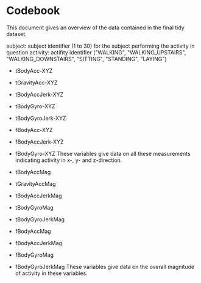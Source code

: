 Codebook
========

This document gives an overview of the data contained in the final tidy dataset.

subject: subject identifier (1 to 30) for the subject performing the activity in question
activity: actifity identifier ("WALKING", "WALKING_UPSTAIRS", "WALKING_DOWNSTAIRS", "SITTING", "STANDING", "LAYING")

* tBodyAcc-XYZ
* tGravityAcc-XYZ
* tBodyAccJerk-XYZ
* tBodyGyro-XYZ
* tBodyGyroJerk-XYZ
* fBodyAcc-XYZ
* fBodyAccJerk-XYZ
* fBodyGyro-XYZ
These variables give data on all these measurements indicating activity in x-, y- and z-direction.

* tBodyAccMag
* tGravityAccMag
* tBodyAccJerkMag
* tBodyGyroMag
* tBodyGyroJerkMag
* fBodyAccMag
* fBodyAccJerkMag
* fBodyGyroMag
* fBodyGyroJerkMag
These variables give data on the overall magnitude of activity in these variables.